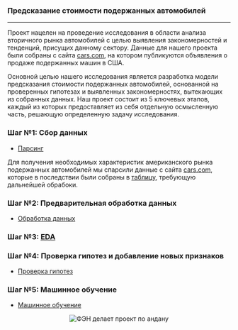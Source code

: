 ### Предсказание стоимости подержанных автомобилей
---

Проект нацелен на проведение исследования в области анализа вторичного рынка автомобилей с целью выявления закономерностей и тенденций, присущих данному сектору. 
Данные для нашего проекта были собраны с сайта [cars.com](https://www.cars.com/), на котором публикуются объявления о продаже подержанных машин в США.

Основной целью нашего исследования является разработка модели предсказания стоимости подержанных автомобилей, основанной на проверенных гипотезах и выявленных закономерностях, вытекающих из собранных данных. Наш проект состоит из 5 ключевых этапов, каждый из которых предоставляет из себя отдельную осмысленную часть, решающую определенную задачу исследования.

### Шаг №1: Сбор данных
* [Парсинг](https://github.com/menadzhiev/car_price_predictor/blob/main/Парсер.ipynb)

Для получения необходимых характеристик американского рынка подержанных автомобилей мы спарсили данные с сайта [cars.com](https://www.cars.com/), которые в последствии были собраны в [таблицу](https://github.com/menadzhiev/car_price_predictor/blob/main/таблицы%20с%20данными/cars_df.csv), требующую дальнейшей обрабоки.

### Шаг №2: Предварительная обработка данных
* [Обработка данных](https://github.com/menadzhiev/car_price_predictor/blob/main/Обработка%20данных.ipynb)

### Шаг №3: [EDA](https://github.com/menadzhiev/car_price_predictor/blob/main/EDA.ipynb)


### Шаг №4: Проверка гипотез и добавление новых признаков
* [Проверка гипотез](https://github.com/menadzhiev/car_price_predictor/blob/main/EDA.ipynb)


### Шаг №5: Машинное обучение
* [Машинное обучение](https://github.com/menadzhiev/car_price_predictor/blob/main/EDA.ipynb)


<div align="center">
    <img src="https://imgur.com/JAVmJYB.jpg" alt="ФЭН делает проект по андану">
</div>

